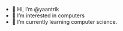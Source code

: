 - 👋 Hi, I’m @yaantrik
- 👀 I’m interested in computers
- 🌱 I’m currently learning computer science.
<!---
yaantrik/yaantrik is a ✨ special ✨ repository because its `README.md` (this file) appears on your GitHub profile.
You can click the Preview link to take a look at your changes.
--->
